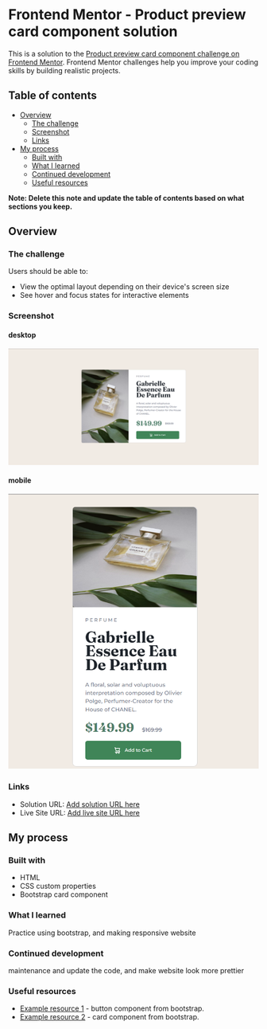 # Frontend Mentor - Product preview card component solution

This is a solution to the [Product preview card component challenge on Frontend Mentor](https://www.frontendmentor.io/challenges/product-preview-card-component-GO7UmttRfa). Frontend Mentor challenges help you improve your coding skills by building realistic projects.

## Table of contents

- [Overview](#overview)
  - [The challenge](#the-challenge)
  - [Screenshot](#screenshot)
  - [Links](#links)
- [My process](#my-process)
  - [Built with](#built-with)
  - [What I learned](#what-i-learned)
  - [Continued development](#continued-development)
  - [Useful resources](#useful-resources)

**Note: Delete this note and update the table of contents based on what sections you keep.**

## Overview

### The challenge

Users should be able to:

- View the optimal layout depending on their device's screen size
- See hover and focus states for interactive elements

### Screenshot

#### desktop

![screenshot-desktop](./screenshot/product-preview-card-component-picture-desktop.png)

#### mobile

![screenshot-mobile](./screenshot/product-preview-card-component-picture-mobile.png)

### Links

- Solution URL: [Add solution URL here](https://github.com/Hakxep-wuqpuk-hyrze8/product-preview-card-component-challenge)
- Live Site URL: [Add live site URL here]()

## My process

### Built with

- HTML
- CSS custom properties
- Bootstrap card component

### What I learned

Practice using bootstrap, and making responsive website

### Continued development

maintenance and update the code, and make website look more prettier

### Useful resources

- [Example resource 1](https://getbootstrap.com/docs/5.2/components/buttons/#disabled-state) - button component from bootstrap.
- [Example resource 2](https://getbootstrap.com/docs/5.2/components/card/) - card component from bootstrap.
